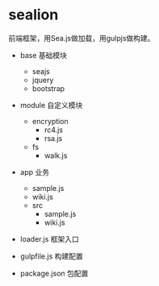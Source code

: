 sealion
=======

前端框架，用Sea.js做加载，用gulpjs做构建。

+ base 基础模块
  - seajs
  - jquery
  - bootstrap

+ module 自定义模块
  - encryption
    - rc4.js
    - rsa.js
  - fs
    - walk.js

+ app 业务
  - sample.js
  - wiki.js
  + src
    - sample.js
    - wiki.js
    
- loader.js 框架入口

- gulpfile.js 构建配置

- package.json 包配置

